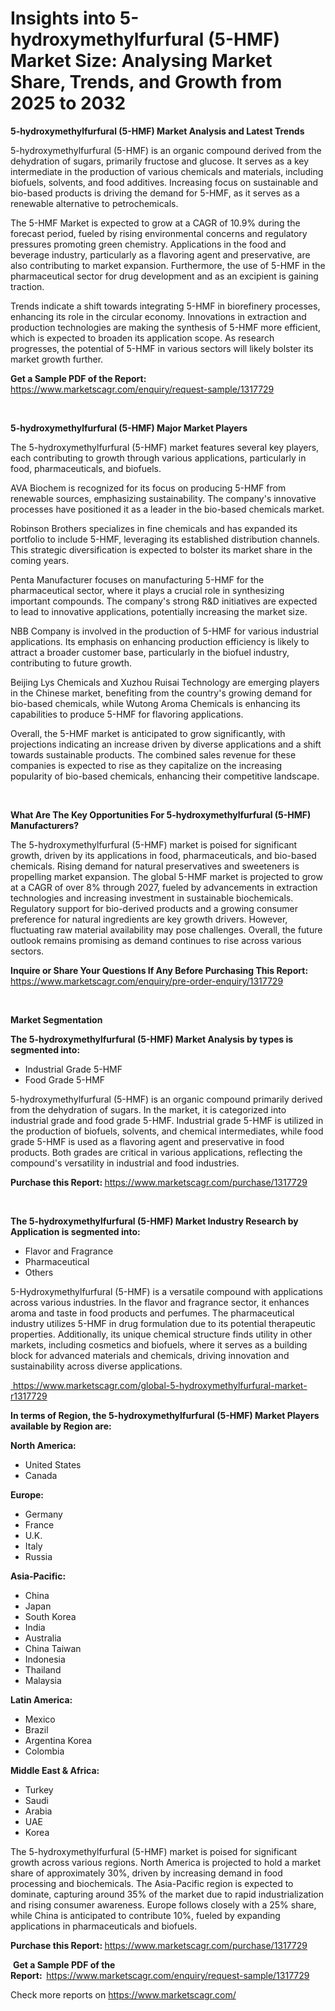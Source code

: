 <p><h1>Insights into 5-hydroxymethylfurfural (5-HMF) Market Size: Analysing Market Share, Trends, and Growth from 2025 to 2032</h1></p><p><strong>5-hydroxymethylfurfural (5-HMF) Market Analysis and Latest Trends</strong></p>
<p><p>5-hydroxymethylfurfural (5-HMF) is an organic compound derived from the dehydration of sugars, primarily fructose and glucose. It serves as a key intermediate in the production of various chemicals and materials, including biofuels, solvents, and food additives. Increasing focus on sustainable and bio-based products is driving the demand for 5-HMF, as it serves as a renewable alternative to petrochemicals.</p><p>The 5-HMF Market is expected to grow at a CAGR of 10.9% during the forecast period, fueled by rising environmental concerns and regulatory pressures promoting green chemistry. Applications in the food and beverage industry, particularly as a flavoring agent and preservative, are also contributing to market expansion. Furthermore, the use of 5-HMF in the pharmaceutical sector for drug development and as an excipient is gaining traction.</p><p>Trends indicate a shift towards integrating 5-HMF in biorefinery processes, enhancing its role in the circular economy. Innovations in extraction and production technologies are making the synthesis of 5-HMF more efficient, which is expected to broaden its application scope. As research progresses, the potential of 5-HMF in various sectors will likely bolster its market growth further.</p></p>
<p><strong>Get a Sample PDF of the Report:&nbsp;</strong> <a href="https://www.marketscagr.com/enquiry/request-sample/1317729?utm_campaign=2235&utm_medium=2&utm_source=Github&utm_content=ia&utm_term=05022025&utm_id=5-hydroxymethylfurfural-5-hmf">https://www.marketscagr.com/enquiry/request-sample/1317729</a></p>
<p>&nbsp;</p>
<p><strong>5-hydroxymethylfurfural (5-HMF) Major Market Players</strong></p>
<p><p>The 5-hydroxymethylfurfural (5-HMF) market features several key players, each contributing to growth through various applications, particularly in food, pharmaceuticals, and biofuels. </p><p>AVA Biochem is recognized for its focus on producing 5-HMF from renewable sources, emphasizing sustainability. The company's innovative processes have positioned it as a leader in the bio-based chemicals market. </p><p>Robinson Brothers specializes in fine chemicals and has expanded its portfolio to include 5-HMF, leveraging its established distribution channels. This strategic diversification is expected to bolster its market share in the coming years.</p><p>Penta Manufacturer focuses on manufacturing 5-HMF for the pharmaceutical sector, where it plays a crucial role in synthesizing important compounds. The company's strong R&D initiatives are expected to lead to innovative applications, potentially increasing the market size.</p><p>NBB Company is involved in the production of 5-HMF for various industrial applications. Its emphasis on enhancing production efficiency is likely to attract a broader customer base, particularly in the biofuel industry, contributing to future growth.</p><p>Beijing Lys Chemicals and Xuzhou Ruisai Technology are emerging players in the Chinese market, benefiting from the country's growing demand for bio-based chemicals, while Wutong Aroma Chemicals is enhancing its capabilities to produce 5-HMF for flavoring applications. </p><p>Overall, the 5-HMF market is anticipated to grow significantly, with projections indicating an increase driven by diverse applications and a shift towards sustainable products. The combined sales revenue for these companies is expected to rise as they capitalize on the increasing popularity of bio-based chemicals, enhancing their competitive landscape.</p></p>
<p>&nbsp;</p>
<p><strong>What Are The Key Opportunities For 5-hydroxymethylfurfural (5-HMF) Manufacturers?</strong></p>
<p><p>The 5-hydroxymethylfurfural (5-HMF) market is poised for significant growth, driven by its applications in food, pharmaceuticals, and bio-based chemicals. Rising demand for natural preservatives and sweeteners is propelling market expansion. The global 5-HMF market is projected to grow at a CAGR of over 8% through 2027, fueled by advancements in extraction technologies and increasing investment in sustainable biochemicals. Regulatory support for bio-derived products and a growing consumer preference for natural ingredients are key growth drivers. However, fluctuating raw material availability may pose challenges. Overall, the future outlook remains promising as demand continues to rise across various sectors.</p></p>
<p><strong>Inquire or Share Your Questions If Any Before Purchasing This Report:</strong> <a href="https://www.marketscagr.com/enquiry/pre-order-enquiry/1317729?utm_campaign=2235&utm_medium=2&utm_source=Github&utm_content=ia&utm_term=05022025&utm_id=5-hydroxymethylfurfural-5-hmf">https://www.marketscagr.com/enquiry/pre-order-enquiry/1317729</a></p>
<p>&nbsp;</p>
<p><strong>Market Segmentation</strong></p>
<p><strong>The 5-hydroxymethylfurfural (5-HMF) Market Analysis by types is segmented into:</strong></p>
<p><ul><li>Industrial Grade 5-HMF</li><li>Food Grade 5-HMF</li></ul></p>
<p><p>5-hydroxymethylfurfural (5-HMF) is an organic compound primarily derived from the dehydration of sugars. In the market, it is categorized into industrial grade and food grade 5-HMF. Industrial grade 5-HMF is utilized in the production of biofuels, solvents, and chemical intermediates, while food grade 5-HMF is used as a flavoring agent and preservative in food products. Both grades are critical in various applications, reflecting the compound's versatility in industrial and food industries.</p></p>
<p><strong>Purchase this Report:&nbsp;</strong><a href="https://www.marketscagr.com/purchase/1317729?utm_campaign=2235&utm_medium=2&utm_source=Github&utm_content=ia&utm_term=05022025&utm_id=5-hydroxymethylfurfural-5-hmf">https://www.marketscagr.com/purchase/1317729</a></p>
<p>&nbsp;</p>
<p><strong>The 5-hydroxymethylfurfural (5-HMF) Market Industry Research by Application is segmented into:</strong></p>
<p><ul><li>Flavor and Fragrance</li><li>Pharmaceutical</li><li>Others</li></ul></p>
<p><p>5-Hydroxymethylfurfural (5-HMF) is a versatile compound with applications across various industries. In the flavor and fragrance sector, it enhances aroma and taste in food products and perfumes. The pharmaceutical industry utilizes 5-HMF in drug formulation due to its potential therapeutic properties. Additionally, its unique chemical structure finds utility in other markets, including cosmetics and biofuels, where it serves as a building block for advanced materials and chemicals, driving innovation and sustainability across diverse applications.</p></p>
<p><a href="https://www.marketscagr.com/global-5-hydroxymethylfurfural-market-r1317729?utm_campaign=2235&utm_medium=2&utm_source=Github&utm_content=ia&utm_term=05022025&utm_id=5-hydroxymethylfurfural-5-hmf">&nbsp;https://www.marketscagr.com/global-5-hydroxymethylfurfural-market-r1317729</a></p>
<p><strong>In terms of Region, the 5-hydroxymethylfurfural (5-HMF) Market Players available by Region are:</strong></p>
<p>
    <p> <strong> North America: </strong>
        <ul>
            <li>United States</li>
            <li>Canada</li>
        </ul>
        </p> 
    <p> <strong> Europe: </strong>
        <ul>
            <li>Germany</li>
            <li>France</li>
            <li>U.K.</li>
            <li>Italy</li>
            <li>Russia</li>
        </ul>
        </p> 
    <p> <strong> Asia-Pacific: </strong>
        <ul>
            <li>China</li>
            <li>Japan</li>
            <li>South Korea</li>
            <li>India</li>
            <li>Australia</li>
            <li>China Taiwan</li>
            <li>Indonesia</li>
            <li>Thailand</li>
            <li>Malaysia</li>
        </ul>
        </p> 
    <p> <strong> Latin America: </strong>
        <ul>
            <li>Mexico</li>
            <li>Brazil</li>
            <li>Argentina Korea</li>
            <li>Colombia</li>
        </ul>
        </p> 
    <p> <strong> Middle East & Africa: </strong>
        <ul>
            <li>Turkey</li>
            <li>Saudi</li>
            <li>Arabia</li>
            <li>UAE</li>
            <li>Korea</li>
        </ul>
    </p>
    </p>
<p><p>The 5-hydroxymethylfurfural (5-HMF) market is poised for significant growth across various regions. North America is projected to hold a market share of approximately 30%, driven by increasing demand in food processing and biochemicals. The Asia-Pacific region is expected to dominate, capturing around 35% of the market due to rapid industrialization and rising consumer awareness. Europe follows closely with a 25% share, while China is anticipated to contribute 10%, fueled by expanding applications in pharmaceuticals and biofuels.</p></p>
<p><strong>Purchase this Report: </strong><a href="https://www.marketscagr.com/purchase/1317729?utm_campaign=2235&utm_medium=2&utm_source=Github&utm_content=ia&utm_term=05022025&utm_id=5-hydroxymethylfurfural-5-hmf">https://www.marketscagr.com/purchase/1317729</a></p>
<p>&nbsp;<strong>Get a Sample PDF of the Report:&nbsp;&nbsp;</strong><a href="https://www.marketscagr.com/enquiry/request-sample/1317729?utm_campaign=2235&utm_medium=2&utm_source=Github&utm_content=ia&utm_term=05022025&utm_id=5-hydroxymethylfurfural-5-hmf">https://www.marketscagr.com/enquiry/request-sample/1317729</a></p>
<p><strong></strong></p>
<p>Check more reports on <a href="https://www.marketscagr.com/?utm_campaign=2235&utm_medium=2&utm_source=Github&utm_content=ia&utm_term=05022025&utm_id=5-hydroxymethylfurfural-5-hmf">https://www.marketscagr.com/</a></p>